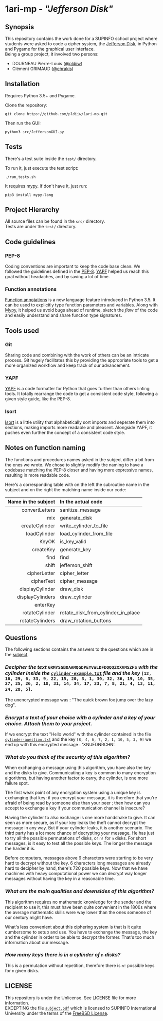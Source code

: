 # 1ari-mp - *"Jefferson Disk"*

## Synopsis

This repository contains the work done for a SUPINFO school project where
students were asked to code a cipher system, the [Jefferson Disk], in Python
and Pygame for the graphical user interface.  
Being a group project, it involved two persons:
 * DOURNEAU Pierre-Louis ([@pldiiw])
 * Clément GRIMAUD ([@ehrakis])

## Installation

Requires Python 3.5+ and Pygame.

Clone the repository:

    git clone https://github.com/pldiiw/1ari-mp.git

Then run the GUI:

    python3 src/JeffersonGUI.py

## Tests

There's a test suite inside the `test/` directory.

To run it, just execute the test script:

    ./run_tests.sh

It requires mypy. If don't have it, just run:

    pip3 install mypy-lang

## Project Hierarchy

All source files can be found in the `src/` directory.  
Tests are under the `test/` directory.

## Code guidelines

### PEP-8

Coding conventions are important to keep the code base clean. We followed the
guidelines defined in the [PEP-8]. [YAPF] helped us reach this goal without
headaches, and by saving a lot of time.

### Function annotations

[Function annotations] is a new language feature introduced in Python 3.5. It
can be used to explicitly type function parameters and variables. Along with
[Mypy], it helped us avoid bugs ahead of runtime, sketch the _flow_ of the code
and easily understand and share function type signatures.

## Tools used

### Git

Sharing code and combining with the work of others can be an intricate process.
Git hugely facilitates this by providing the appropriate tools to get a more
organized workflow and keep track of our advancement.

### YAPF

[YAPF] is a code formatter for Python that goes further than others linting
tools. It totally rearrange the code to get a consistent code style, following
a given style guide, like the PEP-8.

### Isort

[Isort] is a little utility that alphabetically sort imports and seperate them
into sections, making imports more readable and pleasent. Alongside YAPF, it
pushes even further the concept of a consistent code style.

## Notes on function naming

The functions and procedures names asked in the subject differ a bit from the
ones we wrote. We chose to slightly modify the naming to have a codebase
matching the PEP-8 closer and having more expressive names, resulting in more
readable code.

Here's a corresponding table with on the left the subroutine
name in the subject and on the right the matching name inside our code:

| Name in the subject | In the actual code                 |
|--------------------:|:-----------------------------------|
| convertLetters      | sanitize_message                   |
| mix                 | generate_disk                      |
| createCylinder      | write_cylinder_to_file             |
| loadCylinder        | load_cylinder_from_file            |
| KeyOK               | is_key_valid                       |
| createKey           | generate_key                       |
| find                | find                               |
| shift               | jefferson_shift                    |
| cipherLetter        | cipher_letter                      |
| cipherText          | cipher_message                     |
| displayCylinder     | draw_disk                          |
| displayCylinders    | draw_cylinder                      |
| enterKey            |                                    |
| rotateCylinder      | rotate_disk_from_cylinder_in_place |
| rotateCylinders     | draw_rotation_buttons              |

## Questions

The following sections contains the answers to the questions which are in the
[subject](subject.pdf).

### _Decipher the text_ `GRMYSGBOAAMQGDPEYVWLDFDQQQZXXVMSZFS` _with the cylinder inside the_ [`cylinder-example.txt`](cylinder-example.txt) _file and the key_ `[12, 16, 29, 6, 33, 9, 22, 15, 20, 3, 1, 30, 32, 36, 19, 10, 35, 27, 25, 26, 2, 18, 31, 14, 34, 17, 23, 7, 8, 21, 4, 13, 11, 24, 28, 5]`.

The unencrypted message was : "The quick brown fox jump over the lazy dog".

### _Encrypt a text of your choice with a cylinder and a key of your choice. Attach them to your project._

If we encrypt the text "Hello world" with the cylinder contained in the file
[`cylinder-question.txt`](cylinder-question.txt) and the key `[8, 4, 6, 7, 2,
1, 10, 5, 3, 9]` we end up with this encrypted message : 'XNUEDNRCHN'.

### _What do you think of the security of this algorithm?_

When exchanging a message using this algorithm, you have also the key
and the disks to give. Communicating a key is common to many encryption
algorithms, but having another factor to carry, the cylinder, is one more
failure spot.

The first weak point of any encryption system using a unique key
is exchanging that key: if you encrypt your message, it is therefore that
you're afraid of being read by someone else than your peer ; then how can you
accept to exchange a key if your communication channel is insecure?

Having the cylinder to also exchange is one more handshake to give. It can seen
as more secure, as if your key leaks the theft cannot decrypt the message in
any way. But if your cylinder leaks, it is another scenario. The third party
has a lot more chance of decrypting your message. He has just to try all the
possible permutations of disks, or `n!` for `n` disks. For short messages, is
it easy to test all the possible keys. The longer the message the harder it is.

Before computers, messages above 6 characters were starting to be very hard to
decrypt without the key. 6 characters long messages are already hard to
decipher by hand, there's 720 possible keys. Now that we have machines with
heavy computational power we can decrypt way longer messages without having the
key in a reasonable time.

### _What are the main qualities and downsides of this algorithm?_

This algorithm requires no mathematic knowledge for the sender and the
recipient to use it, this must have been quite convenient in the 1800s where
the average mathematic skills were way lower than the ones someone of our
century might have.

What's less convenient about this ciphering system is that is it quite
cumbersome to setup and use. You have to exchange the message, the key and the
cylinder in order to be able to decrypt the former. That's too much
information about our message.

### _How many keys there is in a cylinder of_ `n` _disks?_

This is a permutation without repetition, therefore there is `n!` possible keys
for `n` given disks.

## LICENSE

This repository is under the Unlicense. See LICENSE file for more
information.  
EXCEPTING the file [`subject.pdf`](subject.pdf) which is licensed to SUPINFO
International University under the terms of the [FreeBSD License].

[FreeBSD License]: https://en.wikipedia.org/wiki/BSD_licenses#2-clause
[Jefferson Disk]: https://en.wikipedia.org/wiki/Jefferson_disk
[@pldiiw]: https://github.com/pldiiw
[@ehrakis]: https://github.com/ehrakis
[PEP-8]: https://www.python.org/dev/peps/pep-0008/
[YAPF]: https://github.com/google/yapf
[Function annotations]: https://www.python.org/dev/peps/pep-3107/
[Mypy]: http://www.mypy-lang.org/
[Isort]: https://github.com/timothycrosley/isort
